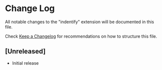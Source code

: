 # Change Log

All notable changes to the "indentify" extension will be documented in this file.

Check [Keep a Changelog](http://keepachangelog.com/) for recommendations on how to structure this file.

## [Unreleased]

- Initial release